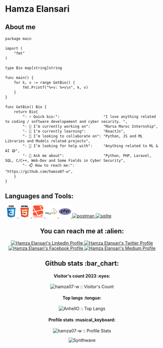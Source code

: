 # Hamza Elansari

<h2 align="left">About me</h2>

```golang
package main

import (
	"fmt"
)

type Bio map[string]string

func main() {
	for k, v := range GetBio() {
		fmt.Printf("%+v: %+v\n", k, v)
	}
}

func GetBio() Bio {
	return Bio{
		"- ⚡ Quick bio:":                    "I love anything related to coding / software developement and cyber security. ",
		"- 🔭 I’m currently working on":      "Marsa Maroc Internship",
		"- 🌱 I’m currently learning":        "ReactJs",
		"- 👯 I’m looking to collaborate on": "Python, JS and ML Libraries and Models related projects",
		"- 🤔 I’m looking for help with":     "Anything related to ML & AI 😅",
		"- 💬 Ask me about":                  "Python, PHP, Laravel, SQL, C/C++, Web-Dev and Some Fields in Cyber Security",
		"- 📫 How to reach me:":              "https://github.com/hamza07-w",
	}
}
```

<h2 align="left">Languages and Tools:</h2>
<p align="left">
	<a href="https://www.w3schools.com/css/" target="_blank" rel="noreferrer"> 
		<img src="https://raw.githubusercontent.com/devicons/devicon/master/icons/css3/css3-original-wordmark.svg" alt="css3" width="40" height="40"/>
	 </a>
	 <a href="https://www.w3.org/html/" target="_blank" rel="noreferrer"> 
	 	<img src="https://raw.githubusercontent.com/devicons/devicon/master/icons/html5/html5-original-wordmark.svg" alt="html5" width="40" height="40"/>
	 </a>
	 <a href="https://laravel.com/" target="_blank" rel="noreferrer"> 
	 	<img src="https://raw.githubusercontent.com/devicons/devicon/master/icons/laravel/laravel-plain-wordmark.svg" alt="laravel" width="40" height="40"/>
	 </a>
	 <a href="https://www.mysql.com/" target="_blank" rel="noreferrer"> 
	 	<img src="https://raw.githubusercontent.com/devicons/devicon/master/icons/mysql/mysql-original-wordmark.svg" alt="mysql" width="40" height="40"/>
	 </a>
	 <a href="https://www.php.net" target="_blank" rel="noreferrer"> 
	 	<img src="https://raw.githubusercontent.com/devicons/devicon/master/icons/php/php-original.svg" alt="php" width="40" height="40"/>
	 </a>
	 <a href="https://postman.com" target="_blank" rel="noreferrer"> 
	 	<img src="https://www.vectorlogo.zone/logos/getpostman/getpostman-icon.svg" alt="postman" width="40" height="40"/>
	 </a>
	 <a href="https://www.sqlite.org/" target="_blank" rel="noreferrer"> 
	 	<img src="https://www.vectorlogo.zone/logos/sqlite/sqlite-icon.svg" alt="sqlite" width="40" height="40"/>
	 </a>


<h2 align="center">You can reach me at :alien:</h2>

<p align="center">

  <a href="https://www.linkedin.com/in/hamza-elansari/">
    <img src="https://www.vectorlogo.zone/logos/linkedin/linkedin-icon.svg" alt="Hamza Elansari's LinkedIn Profile" height="30" width="30">
  </a>

  <a href="https://twitter.com/m3z0diac">
    <img src="https://www.vectorlogo.zone/logos/twitter/twitter-icon.svg" alt="Hamza Elansari's Twitter Profile" height="30" width="30">
  </a>

  <a href="facebook.com/hamza.elansari.py/">
    <img src="https://www.vectorlogo.zone/logos/facebook/facebook-icon.svg" alt="Hamza Elansari's Facebook Profile" height="30" width="30">
  </a>
  
  <a href="https://medium.com/@m3z0diac">
    <img src="https://www.vectorlogo.zone/logos/medium/medium-icon.svg" alt="Hamza Elansari's Medium Profile" height="30" width="30">
  </a>
  
</p>

<h2 align="center">Github stats :bar_chart:</h2>

<h4 align="center">Visitor's count 2023 :eyes:</h4>

<p align="center"><img src="https://profile-counter.glitch.me/{hamza07-w}/count.svg" alt="hamza07-w :: Visitor's Count" /></p>

<h4 align="center">Top langs :tongue:</h4>

<p align="center"><img src="https://github-readme-stats.vercel.app/api/top-langs/?username=hamza07-w&langs_count=10&theme=tokyonight&layout=compact" alt="AnhellO :: Top Langs" /></p>

<h4 align="center">Profile stats :musical_keyboard:</h4>

<p align="center"><img src="https://github-readme-stats.vercel.app/api?username=hamza07-w&show_icons=true&theme=synthwave" alt="hamza07-w :: Profile Stats" /></p>

<p align="center"><img src="https://thumbs.gfycat.com/GoodnaturedFondGaur-size_restricted.gif" alt="Synthwave" height="300" width="500"></p>
